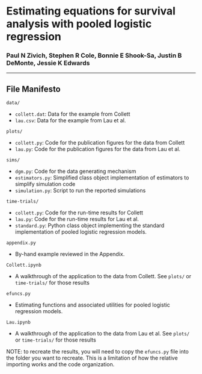# Estimating equations for survival analysis with pooled logistic regression

### Paul N Zivich, Stephen R Cole, Bonnie E Shook-Sa, Justin B DeMonte, Jessie K Edwards

--------------------------------

## File Manifesto

`data/`
- `collett.dat`: Data for the example from Collett
- `lau.csv`: Data for the example from Lau et al.

`plots/`
- `collett.py`: Code for the publication figures for the data from Collett
- `lau.py`: Code for the publication figures for the data from Lau et al.

`sims/`
- `dgm.py`: Code for the data generating mechanism
- `estimators.py`: Simplified class object implementation of estimators to simplify simulation code
- `simulation.py`: Script to run the reported simulations

`time-trials/`
- `collett.py`: Code for the run-time results for Collett
- `lau.py`: Code for the run-time results for Lau et al.
- `standard.py`: Python class object implementing the standard implementation of pooled logistic regression models.

`appendix.py`
- By-hand example reviewed in the Appendix.

`Collett.ipynb`
- A walkthrough of the application to the data from Collett. See `plots/` or `time-trials/` for those results

`efuncs.py`
- Estimating functions and associated utilities for pooled logistic regression models.

`Lau.ipynb`
- A walkthrough of the application to the data from Lau et al. See `plots/` or `time-trials/` for those results

NOTE: to recreate the results, you will need to copy the `efuncs.py` file into the folder you want to recreate. This
is a limitation of how the relative importing works and the code organization.
